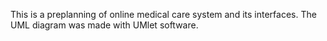 This is a preplanning of online medical care system and its interfaces. The UML diagram was made with UMlet software.
